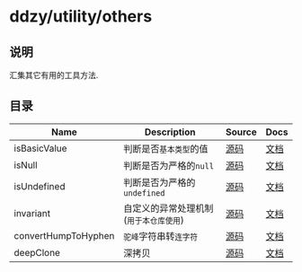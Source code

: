 # ddzy/utility/others

## 说明

汇集其它有用的工具方法.

## 目录

| Name                | Description                            | Source             | Docs                                                                                               |
| ------------------- | -------------------------------------- | ------------------ | -------------------------------------------------------------------------------------------------- |
| isBasicValue        | 判断是否`基本类型`的值                 | [源码](./index.ts) | [文档](https://ddzy.gitbook.io/ts-utility-plugins-docs/utility/utility-others/isbasicvalue)        |
| isNull              | 判断是否为严格的`null`                 | [源码](./index.ts) | [文档](https://ddzy.gitbook.io/ts-utility-plugins-docs/utility/utility-others/isnull)              |
| isUndefined         | 判断是否为严格的`undefined`            | [源码](./index.ts) | [文档](https://ddzy.gitbook.io/ts-utility-plugins-docs/utility/utility-others/isundefined)         |
| invariant           | 自定义的异常处理机制(`用于本仓库使用`) | [源码](./index.ts) | [文档](https://ddzy.gitbook.io/ts-utility-plugins-docs/utility/utility-others/invariant)           |
| convertHumpToHyphen | `驼峰`字符串转`连字符`                 | [源码](./index.ts) | [文档](https://ddzy.gitbook.io/ts-utility-plugins-docs/utility/utility-others/converthumptohyphen) |
| deepClone           | 深拷贝                                 | [源码](./index.ts) | [文档](https://ddzy.gitbook.io/ts-utility-plugins-docs/utility/utility-others/deepclone)           |